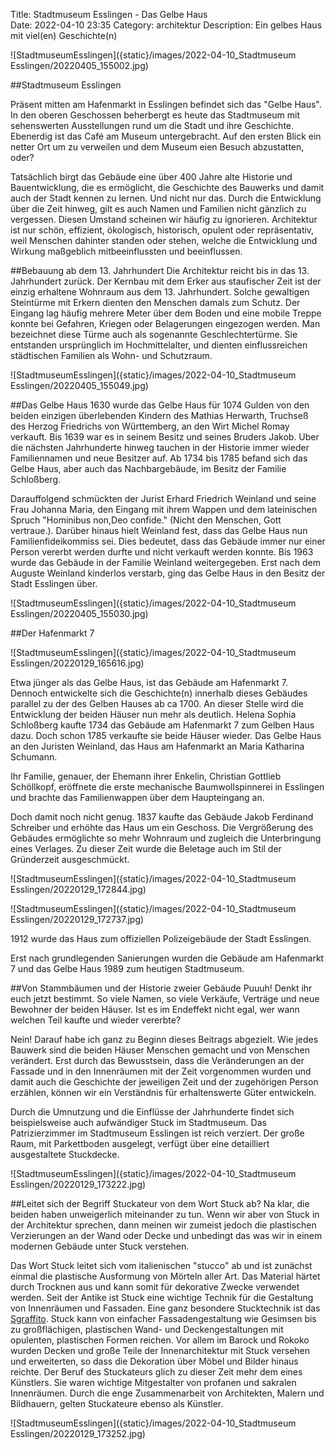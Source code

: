 Title: Stadtmuseum Esslingen - Das Gelbe Haus  
Date: 2022-04-10 23:35
Category: architektur
Description: Ein gelbes Haus mit viel(en) Geschichte(n) 


![StadtmuseumEsslingen]({static}/images/2022-04-10_Stadtmuseum Esslingen/20220405_155002.jpg)

##Stadtmuseum Esslingen

Präsent mitten am Hafenmarkt in Esslingen befindet sich das "Gelbe Haus". In den oberen Geschossen beherbergt es heute das Stadtmuseum mit sehenswerten Ausstellungen rund um die Stadt und ihre Geschichte. Ebenerdig ist das Café am Museum untergebracht. Auf den ersten Blick ein netter Ort um zu verweilen und dem Museum eien Besuch abzustatten, oder? 

Tatsächlich birgt das Gebäude eine über 400 Jahre alte Historie und Bauentwicklung, die es ermöglicht, die Geschichte des Bauwerks und damit auch der Stadt kennen zu lernen. Und nicht nur das. Durch die Entwicklung über die Zeit hinweg, gilt es auch Namen und Familien nicht gänzlich zu vergessen. 
Diesen Umstand scheinen wir häufig zu ignorieren. Architektur ist nur schön, effizient, ökologisch, historisch, opulent oder repräsentativ, weil Menschen dahinter standen oder stehen, welche die Entwicklung und Wirkung maßgeblich mitbeeinflussten und beeinflussen. 

##Bebauung ab dem 13. Jahrhundert 
Die Architektur reicht bis in das 13. Jahrhundert zurück. Der Kernbau mit dem Erker aus staufischer Zeit ist der einzig erhaltene Wohnraum aus dem 13. Jahrhundert. Solche gewaltigen Steintürme mit Erkern dienten den Menschen damals zum Schutz. Der Eingang lag häufig mehrere Meter über dem Boden und eine mobile Treppe konnte bei Gefahren, Kriegen oder Belagerungen eingezogen werden. Man bezeichnet diese Türme auch als sogenannte Geschlechtertürme. Sie entstanden ursprünglich im Hochmittelalter, und dienten einflussreichen städtischen Familien als Wohn- und Schutzraum.

![StadtmuseumEsslingen]({static}/images/2022-04-10_Stadtmuseum Esslingen/20220405_155049.jpg)

##Das Gelbe Haus
1630 wurde das Gelbe Haus für 1074 Gulden von den beiden einzigen überlebenden Kindern des Mathias Herwarth, Truchseß des Herzog Friedrichs von Württemberg, an den Wirt Michel Romay verkauft. Bis 1639 war es in seinem Besitz und seines Bruders Jakob. Uber die nächsten Jahrhunderte hinweg tauchen in der Historie immer wieder Familiennamen und neue Besitzer auf. Ab 1734 bis 1785 befand sich das Gelbe Haus, aber auch das Nachbargebäude, im Besitz der Familie Schloßberg.  

Darauffolgend schmückten der Jurist Erhard Friedrich Weinland und seine Frau Johanna Maria, den Eingang mit ihrem Wappen und dem lateinischen Spruch "Hominibus non,Deo confide." (Nicht den Menschen, Gott vertraue.). Darüber hinaus hielt Weinland fest, dass das Gelbe Haus nun Familienfideikommiss sei. Dies bedeutet, dass das Gebäude immer nur einer Person vererbt werden durfte und nicht verkauft werden konnte. Bis 1963 wurde das Gebäude in der Familie Weinland weitergegeben. Erst nach dem Auguste Weinland kinderlos verstarb, ging das Gelbe Haus in den Besitz der Stadt Esslingen über. 

![StadtmuseumEsslingen]({static}/images/2022-04-10_Stadtmuseum Esslingen/20220405_155030.jpg)

##Der Hafenmarkt 7

![StadtmuseumEsslingen]({static}/images/2022-04-10_Stadtmuseum Esslingen/20220129_165616.jpg)

Etwa jünger als das Gelbe Haus, ist das Gebäude am Hafenmarkt 7. Dennoch entwickelte sich die Geschichte(n) innerhalb dieses Gebäudes parallel zu der des Gelben Hauses ab ca 1700. An dieser Stelle wird die Entwicklung der beiden Häuser nun mehr als deutlich. Helena Sophia Schloßberg kaufte 1734 das Gebäude am Hafenmarkt 7 zum Gelben Haus dazu. Doch schon 1785 verkaufte sie beide Häuser wieder. Das Gelbe Haus an den Juristen Weinland, das Haus am Hafenmarkt an Maria Katharina Schumann. 

Ihr Familie, genauer, der Ehemann ihrer Enkelin, Christian Gottlieb Schöllkopf, eröffnete die erste mechanische Baumwollspinnerei in Esslingen und brachte das Familienwappen über dem Haupteingang an. 

Doch damit noch nicht genug. 1837 kaufte das Gebäude Jakob Ferdinand Schreiber und erhöhte das Haus um ein Geschoss. Die Vergrößerung des Gebäudes ermöglichte so mehr Wohnraum und zugleich die Unterbringung eines Verlages. Zu dieser Zeit wurde die Beletage auch im Stil der Gründerzeit ausgeschmückt. 

![StadtmuseumEsslingen]({static}/images/2022-04-10_Stadtmuseum Esslingen/20220129_172844.jpg)

![StadtmuseumEsslingen]({static}/images/2022-04-10_Stadtmuseum Esslingen/20220129_172737.jpg)

1912 wurde das Haus zum offiziellen Polizeigebäude der Stadt Esslingen. 

Erst nach grundlegenden Sanierungen wurden die Gebäude am Hafenmarkt 7 und das Gelbe Haus 1989 zum heutigen Stadtmuseum. 

##Von Stammbäumen und der Historie zweier Gebäude
Puuuh! Denkt ihr euch jetzt bestimmt. So viele Namen, so viele Verkäufe, Verträge und neue Bewohner der beiden Häuser. Ist es im Endeffekt nicht egal, wer wann welchen Teil kaufte und wieder vererbte? 

Nein! Darauf habe ich ganz zu Beginn dieses Beitrags abgezielt. Wie jedes Bauwerk sind die beiden Häuser Menschen gemacht und von Menschen verändert. Erst durch das Bewusstsein, dass die Veränderungen an der Fassade und in den Innenräumen mit der Zeit vorgenommen wurden und damit auch die Geschichte der jeweiligen Zeit und der zugehörigen Person erzählen, können wir ein Verständnis für erhaltenswerte Güter entwickeln. 

Durch die Umnutzung und die Einflüsse der Jahrhunderte findet sich beispielsweise auch aufwändiger Stuck im Stadtmuseum. Das Patrizierzimmer im Stadtmuseum Esslingen ist reich verziert. Der große Raum, mit Parkettboden ausgelegt, verfügt über eine detailliert ausgestaltete Stuckdecke.

![StadtmuseumEsslingen]({static}/images/2022-04-10_Stadtmuseum Esslingen/20220129_173222.jpg)

##Leitet sich der Begriff Stuckateur von dem Wort Stuck ab? 
Na klar, die beiden haben unweigerlich miteinander zu tun. Wenn wir aber von Stuck in der Architektur sprechen, dann meinen wir zumeist jedoch die plastischen Verzierungen an der Wand oder Decke und unbedingt das was wir in einem modernen Gebäude unter Stuck verstehen. 

Das Wort Stuck leitet sich vom italienischen "stucco" ab und ist zunächst einmal die plastische Ausformung von Mörteln aller Art. Das Material härtet durch Trocknen aus und kann somit für dekorative Zwecke verwendet werden. Seit der Antike ist Stuck eine wichtige Technik für die Gestaltung von Innenräumen und Fassaden. Eine ganz besondere Stucktechnik ist das [Sgraffito]({filename}/2022-04-01_Zunft-zu-Hausgenossen-in-Basel.md). Stuck kann von einfacher Fassadengestaltung wie Gesimsen bis zu großflächigen, plastischen Wand- und Deckengestaltungen mit opulenten, plastischen Formen reichen. Vor allem im Barock und Rokoko wurden Decken und große Teile der Innenarchitektur mit Stuck versehen und erweiterten, so dass die Dekoration über Möbel und Bilder hinaus reichte. Der Beruf des Stuckateurs glich zu dieser Zeit mehr dem eines Künstlers. Sie waren wichtige Mitgestalter von profanen und sakralen Innenräumen. Durch die enge Zusammenarbeit von Architekten, Malern und Bildhauern, gelten Stuckateure ebenso als Künstler. 


![StadtmuseumEsslingen]({static}/images/2022-04-10_Stadtmuseum Esslingen/20220129_173252.jpg)
